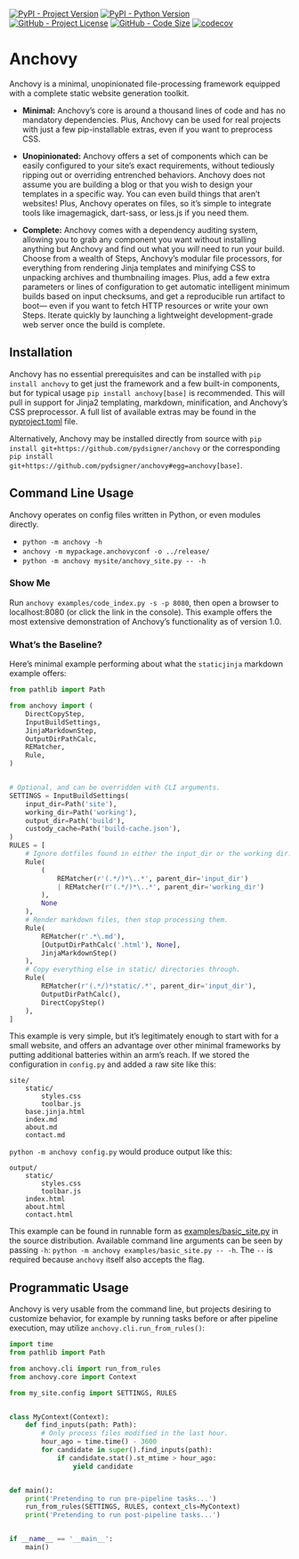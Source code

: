 [![PyPI - Project Version](https://img.shields.io/pypi/v/anchovy)](https://pypi.org/project/anchovy)
[![PyPI - Python Version](https://img.shields.io/pypi/pyversions/anchovy)](https://pypi.org/project/anchovy)
[![GitHub - Project License](https://img.shields.io/github/license/pydsigner/anchovy)](https://github.com/pydsigner/anchovy)
[![GitHub - Code Size](https://img.shields.io/github/languages/code-size/pydsigner/anchovy)](https://github.com/pydsigner/anchovy)
[![codecov](https://codecov.io/gh/pydsigner/anchovy/graph/badge.svg?token=A8WRBWO3JG)](https://codecov.io/gh/pydsigner/anchovy)

# Anchovy

Anchovy is a minimal, unopinionated file-processing framework equipped with a
complete static website generation toolkit.

* **Minimal:** Anchovy’s core is around a thousand lines of code and has no
  mandatory dependencies. Plus, Anchovy can be used for real projects with just
  a few pip-installable extras, even if you want to preprocess CSS.

* **Unopinionated:** Anchovy offers a set of components which can be easily
  configured to your site’s exact requirements, without tediously ripping out
  or overriding entrenched behaviors. Anchovy does not assume you are building
  a blog or that you wish to design your templates in a specific way. You can
  even build things that aren’t websites! Plus, Anchovy operates on files, so
  it’s simple to integrate tools like imagemagick, dart-sass, or less.js if you
  need them.

* **Complete:** Anchovy comes with a dependency auditing system, allowing you
  to grab any component you want without installing anything but Anchovy and
  find out what you *will* need to run your build. Choose from a wealth of
  Steps, Anchovy’s modular file processors, for everything from rendering Jinja
  templates and minifying CSS to unpacking archives and thumbnailing images.
  Plus, add a few extra parameters or lines of configuration to get automatic
  intelligent minimum builds based on input checksums, and get a reproducible
  run artifact to boot— even if you want to fetch HTTP resources or write your
  own Steps. Iterate quickly by launching a lightweight development-grade web
  server once the build is complete.

## Installation

Anchovy has no essential prerequisites and can be installed with
`pip install anchovy` to get just the framework and a few built-in components,
but for typical usage `pip install anchovy[base]` is recommended. This will
pull in support for Jinja2 templating, markdown, minification, and Anchovy’s
CSS preprocessor. A full list of available extras may be found in the
[pyproject.toml](https://github.com/pydsigner/anchovy/blob/master/pyproject.toml) file.

Alternatively, Anchovy may be installed directly from source with
`pip install git+https://github.com/pydsigner/anchovy` or the corresponding
`pip install git+https://github.com/pydsigner/anchovy#egg=anchovy[base]`.

## Command Line Usage

Anchovy operates on config files written in Python, or even modules directly.

* `python -m anchovy -h`
* `anchovy -m mypackage.anchovyconf -o ../release/`
* `python -m anchovy mysite/anchovy_site.py -- -h`

### Show Me

Run `anchovy examples/code_index.py -s -p 8080`, then open a browser to
localhost:8080 (or click the link in the console). This example offers the most
extensive demonstration of Anchovy’s functionality as of version 1.0.

### What’s the Baseline?

Here’s minimal example performing about what the `staticjinja` markdown example
offers:

```python
from pathlib import Path

from anchovy import (
    DirectCopyStep,
    InputBuildSettings,
    JinjaMarkdownStep,
    OutputDirPathCalc,
    REMatcher,
    Rule,
)


# Optional, and can be overridden with CLI arguments.
SETTINGS = InputBuildSettings(
    input_dir=Path('site'),
    working_dir=Path('working'),
    output_dir=Path('build'),
    custody_cache=Path('build-cache.json'),
)
RULES = [
    # Ignore dotfiles found in either the input_dir or the working dir.
    Rule(
        (
            REMatcher(r'(.*/)*\..*', parent_dir='input_dir')
            | REMatcher(r'(.*/)*\..*', parent_dir='working_dir')
        ),
        None
    ),
    # Render markdown files, then stop processing them.
    Rule(
        REMatcher(r'.*\.md'),
        [OutputDirPathCalc('.html'), None],
        JinjaMarkdownStep()
    ),
    # Copy everything else in static/ directories through.
    Rule(
        REMatcher(r'(.*/)*static/.*', parent_dir='input_dir'),
        OutputDirPathCalc(),
        DirectCopyStep()
    ),
]
```

This example is very simple, but it’s legitimately enough to start with for a
small website, and offers an advantage over other minimal frameworks by putting
additional batteries within an arm’s reach. If we stored the configuration in
`config.py` and added a raw site like this:
```
site/
    static/
        styles.css
        toolbar.js
    base.jinja.html
    index.md
    about.md
    contact.md
```
 `python -m anchovy config.py` would produce output like this:
```
output/
    static/
        styles.css
        toolbar.js
    index.html
    about.html
    contact.html
```

This example can be found in runnable form as [examples/basic_site.py](https://github.com/pydsigner/anchovy/blob/master/examples/basic_site.py)
in the source distribution. Available command line arguments can be seen by
passing `-h`: `python -m anchovy examples/basic_site.py -- -h`. The `--` is
required because `anchovy` itself also accepts the flag.

## Programmatic Usage

Anchovy is very usable from the command line, but projects desiring to
customize behavior, for example by running tasks before or after pipeline
execution, may utilize `anchovy.cli.run_from_rules()`:

```python
import time
from pathlib import Path

from anchovy.cli import run_from_rules
from anchovy.core import Context

from my_site.config import SETTINGS, RULES


class MyContext(Context):
    def find_inputs(path: Path):
        # Only process files modified in the last hour.
        hour_ago = time.time() - 3600
        for candidate in super().find_inputs(path):
            if candidate.stat().st_mtime > hour_ago:
                yield candidate


def main():
    print('Pretending to run pre-pipeline tasks...')
    run_from_rules(SETTINGS, RULES, context_cls=MyContext)
    print('Pretending to run post-pipeline tasks...')


if __name__ == '__main__':
    main()
```
